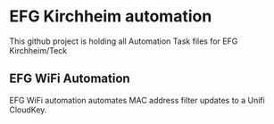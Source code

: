# EFG Kirchheim automation
This github project is holding all Automation Task files for EFG Kirchheim/Teck

## EFG WiFi Automation
EFG WiFi automation automates MAC address filter updates to a Unifi CloudKey.